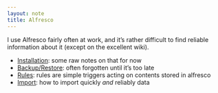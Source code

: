 ```yaml
---
layout: note
title: Alfresco
---
```


I use Alfresco fairly often at work, and it’s rather difficult to find reliable information about it (except on the excellent wiki).

+ [Installation](alfresco-installation): some raw notes on that for now
+ [Backup/Restore](alfresco-backup): often forgotten until it’s too late
+ [Rules](rules): rules are simple triggers acting on contents stored in alfresco
+ [Import](import): how to import quickly *and* reliably data